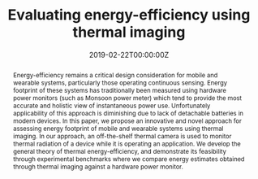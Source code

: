 ---
title: Evaluating energy-efficiency using thermal imaging

# Authors
# If you created a profile for a user (e.g. the default `admin` user), write the username (folder name) here
# and it will be replaced with their full name and linked to their profile.
authors:
  - Huber Flores
  - Jonatan Hamberg
  - Xin Li 
  - Titti Malmivirta
  - admin
  - Eemil Lagerspetz
  - Petteri Nurmi

# Author notes (optional)
#author_notes:
#  - 'Equal contribution'
#  - 'Equal contribution'

date: '2019-02-22T00:00:00Z'
doi: 'https://doi.org/10.1145/3301293.3302364'

# Schedule page publish date (NOT publication's date).
publishDate: '2019-02-22T00:00:00Z'

# Publication type.
# Accepts a single type but formatted as a YAML list (for Hugo requirements).
# Enter a publication type from the CSL standard.
publication_types: ['paper-conference']

# Publication name and optional abbreviated publication name.
publication: In *ACM International Workshop on Mobile Computing Systems and Applications* (pp. 147-152)
publication_short: In *ACM International Workshop on Mobile Computing Systems and Applications (HotMobile)* (pp. 147-152)

abstract: Energy-efficiency remains a critical design consideration for mobile and wearable systems, particularly those operating continuous sensing. Energy footprint of these systems has traditionally been measured using hardware power monitors (such as Monsoon power meter) which tend to provide the most accurate and holistic view of instantaneous power use. Unfortunately applicability of this approach is diminishing due to lack of detachable batteries in modern devices. In this paper, we propose an innovative and novel approach for assessing energy footprint of mobile and wearable systems using thermal imaging. In our approach, an off-the-shelf thermal camera is used to monitor thermal radiation of a device while it is operating an application. We develop the general theory of thermal energy-efficiency, and demonstrate its feasibility through experimental benchmarks where we compare energy estimates obtained through thermal imaging against a hardware power monitor.

# Summary. An optional shortened abstract.
summary: "..."

tags: []

# Display this page in the Featured widget?
featured: true

# Custom links (uncomment lines below)
# links:
# - name: Custom Link
#   url: http://example.org

url_pdf: 'https://helda.helsinki.fi/bitstreams/214085d9-abe7-4a38-b93d-5ae8a604db19/download'
#url_code: 'https://github.com/wowchemy/wowchemy-hugo-themes'
#url_dataset: 'https://github.com/wowchemy/wowchemy-hugo-themes'
#url_poster: ''
#url_project: ''
#url_slides: ''
#url_source: 'https://github.com/wowchemy/wowchemy-hugo-themes'
#url_video: 'https://youtube.com'

# Featured image
# To use, add an image named `featured.jpg/png` to your page's folder.
image:
  caption: 'Image credit: [**Unsplash**](https://unsplash.com/photos/pLCdAaMFLTE)'
  focal_point: ''
  preview_only: false

# Associated Projects (optional).
#   Associate this publication with one or more of your projects.
#   Simply enter your project's folder or file name without extension.
#   E.g. `internal-project` references `content/project/internal-project/index.md`.
#   Otherwise, set `projects: []`.
#projects:
#  - example

# Slides (optional).
#   Associate this publication with Markdown slides.
#   Simply enter your slide deck's filename without extension.
#   E.g. `slides: "example"` references `content/slides/example/index.md`.
#   Otherwise, set `slides: ""`.
#slides: example


#{{% callout note %}}
#Click the _Cite_ button above to demo the feature to enable visitors to import publication metadata into their reference management software.
#{{% /callout %}}

#{{% callout note %}}
#Create your slides in Markdown - click the _Slides_ button to check out the example.
#{{% /callout %}}

#Add the publication's **full text** or **supplementary notes** here. You can use rich formatting such as including [code, math, and images](https://wowchemy.com/docs/content/writing-markdown-latex/).
---